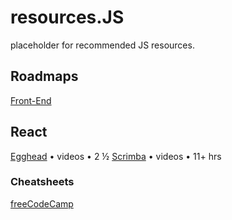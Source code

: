 # resources.JS
placeholder for recommended JS resources.

## Roadmaps

[Front-End](https://roadmap.sh/frontend)

## React

[Egghead](https://egghead.io/courses/the-beginner-s-guide-to-react) • videos • 2 ½
[Scrimba](https://scrimba.com/learn/learnreact) • videos • 11+ hrs

### Cheatsheets

[freeCodeCamp](https://www-freecodecamp-org.cdn.ampproject.org/c/s/www.freecodecamp.org/news/the-react-cheatsheet/amp/#react-elements)
